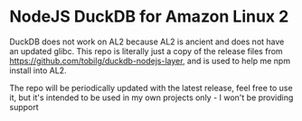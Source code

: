 # NodeJS DuckDB for Amazon Linux 2

DuckDB does not work on AL2 because AL2 is ancient and does not have an updated glibc. This repo is literally just a copy of the release files from https://github.com/tobilg/duckdb-nodejs-layer, and is used to help me npm install into AL2. 

The repo will be periodically updated with the latest release, feel free to use it, but it's intended to be used in my own projects only - I won't be providing support